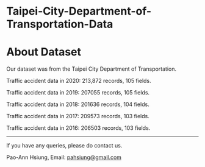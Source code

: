 # Taipei-City-Department-of-Transportation-Data
About Dataset
=
Our dataset was from the Taipei City Department of Transportation.

Traffic accident data in 2020: 213,872 records, 105 fields.

Traffic accident data in 2019: 207055 records, 105 fields.

Traffic accident data in 2018: 201636 records, 104 fields.

Traffic accident data in 2017: 209573 records, 103 fields.

Traffic accident data in 2016: 206503 records, 103 fields.

-------------------------------------------------
If you have any queries, please do contact us.

Pao-Ann Hsiung, Email: pahsiung@gmail.com 
